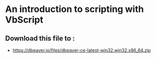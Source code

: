 # An introduction to scripting with VbScript

## Download this file to :
  - https://dbeaver.io/files/dbeaver-ce-latest-win32.win32.x86_64.zip
